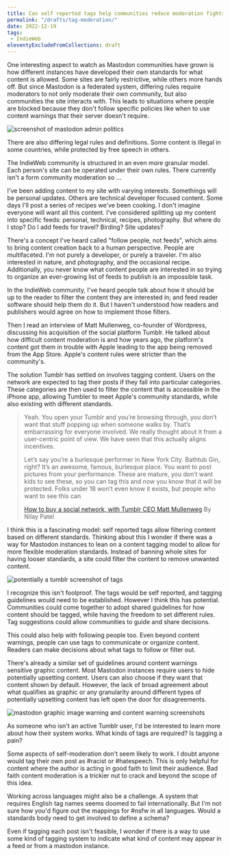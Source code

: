 ```yaml
---
title: Can self reported tags help communities reduce moderation fights?
permalink: "/drafts/tag-moderation/"
date: 2022-12-19
tags:
 - IndieWeb
eleventyExcludeFromCollections: draft
---
```


One interesting aspect to watch as Mastodon communities have grown is how different instances have developed their own standards for what content is allowed. Some sites are fairly restrictive, while others more hands off. But since Mastodon is a federated system, differing rules require moderators to not only moderate their own community, but also communities the site interacts with. This leads to situations where people are blocked because they don't follow specific policies like when to use content warnings that their server doesn't require.

![screenshot of mastodon admin politics]()

There are also differing legal rules and definitions. Some content is illegal in some countries, while protected by free speech in others.

The IndieWeb community is structured in an even more granular model. Each person's site can be operated under their own rules. There currently isn't a form community moderation so ...

I've been adding content to my site with varying interests. Somethings will be personal updates. Others are technical developer focused content. Some days I'll post a series of recipes we've been cooking. I don't imagine everyone will want all this content. I've considered splitting up my content into specific feeds: personal, technical, recipes, photography. But where do I stop? Do I add feeds for travel? Birding? Site updates?

There's a concept I've heard called "follow people, not feeds", which aims to bring content creation back to a human perspective. People are multifaceted. I'm not purely a developer, or purely a traveler. I'm also interested in nature, and photography, and the occasional recipe. Additionally, you never know what content people are interested in so trying to organize an ever-growing list of feeds to publish is an impossible task.

In the IndieWeb community, I've heard people talk about how it should be up to the reader to filter the content they are interested in; and feed reader software should help them do it. But I haven't understood how readers and publishers would agree on how to implement those filters.

Then I read an interview of Matt Mullenweg, co-founder of Wordpress, discussing his acquisition of the social platform Tumblr. He talked about how difficult content moderation is and how years ago, the platform's content got them in trouble with Apple leading to the app being removed from the App Store. Apple's content rules were stricter than the community's.

The solution Tumblr has settled on involves tagging content. Users on the network are expected to tag their posts if they fall into particular categories. These categories are then used to filter the content that is accessible in the iPhone app, allowing Tumbler to meet Apple's community standards, while also existing with different standards.

> Yeah. You open your Tumblr and you’re browsing through, you don’t want that stuff popping up when someone walks by. That’s embarrassing for everyone involved. We really thought about it from a user-centric point of view. We have seen that this actually aligns incentives.
>
> Let’s say you’re a burlesque performer in New York City. Bathtub Gin, right? It’s an awesome, famous, burlesque place. You want to post pictures from your performance. These are mature, you don’t want kids to see these, so you can tag this and now you know that it will be protected. Folks under 18 won’t even know it exists, but people who want to see this can
>
> [How to buy a social network, with Tumblr CEO Matt Mullenweg](https://www.theverge.com/23506085/wordpress-twitter-tumblr-ceo-matt-mullenweg-elon-musk) By Nilay Patel

I think this is a fascinating model: self reported tags allow filtering content based on different standards. Thinking about this I wonder if there was a way for Mastodon instances to lean on a content tagging model to allow for more flexible moderation standards. Instead of banning whole sites for having looser standards, a site could filter the content to remove unwanted content.

![potentially a tumblr screenshot of tags]()

I recognize this isn't foolproof. The tags would be self reported, and tagging guidelines would need to be established. However I think this has potential. Communities could come together to adopt shared guidelines for how content should be tagged, while having the freedom to set different rules. Tag suggestions could allow communities to guide and share decisions.

This could also help with following people too. Even beyond content warnings, people can use tags to communicate or organize content. Readers can make decisions about what tags to follow or filter out.

There's already a similar set of guidelines around content warnings sensitive graphic content. Most Mastodon instances require users to hide potentially upsetting content. Users can also choose if they want that content shown by default. However, the lack of broad agreement about what qualifies as graphic or any granularity around different types of potentially upsetting content has left open the door for disagreements.

![mastodon graphic image warning and content warning screenshots]()

As someone who isn't an active Tumblr user, I'd be interested to learn more about how their system works. What kinds of tags are required? Is tagging a pain?

Some aspects of self-moderation don't seem likely to work. I doubt anyone would tag their own post as #racist or #hatespeech. This is only helpful for content where the author is acting in good faith to limit their audience. Bad faith content moderation is a trickier nut to crack and beyond the scope of this idea.

Working across languages might also be a challenge. A system that requires English tag names seems doomed to fail internationally. But I'm not sure how you'd figure out the mappings for #nsfw in all languages. Would a standards body need to get involved to define a schema?

Even if tagging each post isn't feasible, I wonder if there is a way to use some kind of tagging system to indicate what kind of content may appear in a feed or from a mastodon instance.
